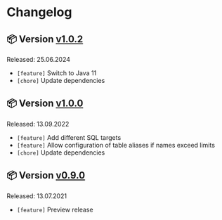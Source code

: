 # Changelog

## 📦 Version [v1.0.2](https://github.com/BioDWH2/BioDWH2-SQL-Exporter/releases/tag/v1.0.2)

Released: 25.06.2024

* ```[feature]``` Switch to Java 11
* ```[chore]``` Update dependencies

## 📦 Version [v1.0.0](https://github.com/BioDWH2/BioDWH2-SQL-Exporter/releases/tag/v1.0.0)

Released: 13.09.2022

 * ```[feature]``` Add different SQL targets
 * ```[feature]``` Allow configuration of table aliases if names exceed limits
 * ```[chore]``` Update dependencies

## 📦 Version [v0.9.0](https://github.com/BioDWH2/BioDWH2-SQL-Exporter/releases/tag/v0.9.0)

Released: 13.07.2021

 * ```[feature]``` Preview release
